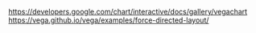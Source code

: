 https://developers.google.com/chart/interactive/docs/gallery/vegachart  
https://vega.github.io/vega/examples/force-directed-layout/  
